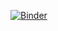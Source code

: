 [![Binder](https://mybinder.org/badge_logo.svg)](https://mybinder.org/v2/gh/pradyjswl/JupyterLabDebugger/main)
